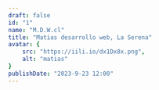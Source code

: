 ```yaml
---
draft: false
id: "1"
name: "M.D.W.cl"
title: "Matias desarrollo web, La Serena"
avatar: {
    src: "https://iili.io/dx1Dx8x.png",
    alt: "matias"
}
publishDate: "2023-9-23 12:00"
---
```

